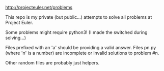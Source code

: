 http://projecteuler.net/problems

This repo is my private (but public...) attempts to solve all problems at Project Euler.

Some problems might require python3! (I made the switched during solving...)

Files prefixed with an 'a' should be providing a valid answer.
Files pn.py (where 'n' is a number) are incomplete or invalid solutions to problem #n.

Other random files are probably just helpers.